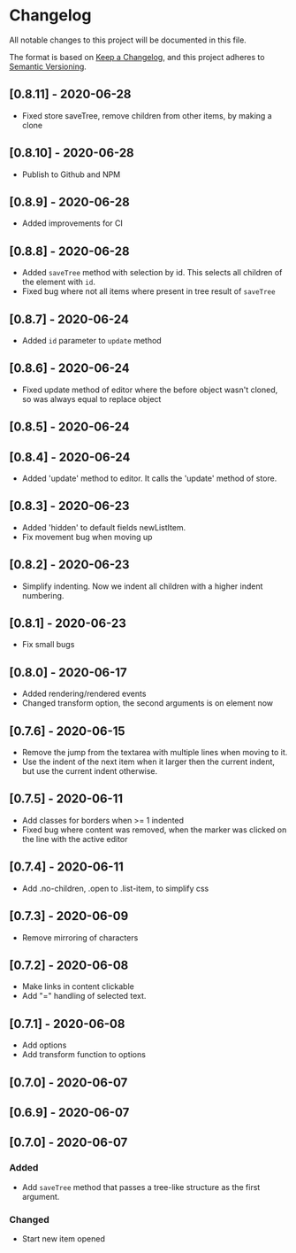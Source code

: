 # Changelog

All notable changes to this project will be documented in this file.

The format is based on [Keep a Changelog](https://keepachangelog.com/en/1.0.0/),
and this project adheres to [Semantic Versioning](https://semver.org/spec/v2.0.0.html).

## [0.8.11] - 2020-06-28

- Fixed store saveTree, remove children from other items, by making a clone

## [0.8.10] - 2020-06-28

- Publish to Github and NPM

## [0.8.9] - 2020-06-28

- Added improvements for CI

## [0.8.8] - 2020-06-28

- Added `saveTree` method with selection by id. This selects all children of
  the element with `id`.
- Fixed bug where not all items where present in tree result of `saveTree`

## [0.8.7] - 2020-06-24

- Added `id` parameter to `update` method

## [0.8.6] - 2020-06-24

- Fixed update method of editor where the before object wasn't cloned, so 
  was always equal to replace object

## [0.8.5] - 2020-06-24

## [0.8.4] - 2020-06-24

- Added 'update' method to editor. It calls the 'update' method of store.

## [0.8.3] - 2020-06-23

- Added 'hidden' to default fields newListItem.
- Fix movement bug when moving up

## [0.8.2] - 2020-06-23

- Simplify indenting. Now we indent all children with a higher indent numbering.

## [0.8.1] - 2020-06-23

- Fix small bugs

## [0.8.0] - 2020-06-17

- Added rendering/rendered events
- Changed transform option, the second arguments is on element now

## [0.7.6] - 2020-06-15

- Remove the jump from the textarea with multiple lines when moving to it.
- Use the indent of the next item when it larger then the current indent, but use the
  current indent otherwise.

## [0.7.5] - 2020-06-11

- Add classes for borders when >= 1 indented
- Fixed bug where content was removed, when the marker was clicked on the 
  line with the active editor

## [0.7.4] - 2020-06-11

- Add .no-children, .open to .list-item, to simplify css

## [0.7.3] - 2020-06-09

- Remove mirroring of characters

## [0.7.2] - 2020-06-08

- Make links in content clickable
- Add "=" handling of selected text.

## [0.7.1] - 2020-06-08

- Add options
- Add transform function to options

## [0.7.0] - 2020-06-07

## [0.6.9] - 2020-06-07

## [0.7.0] - 2020-06-07

### Added

* Add `saveTree` method that passes a tree-like structure as the first
  argument.

### Changed

* Start new item opened

